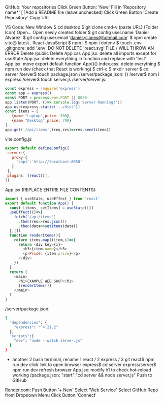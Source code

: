 GitHub:
 Your repositories
 Click Green Button: 'New'
 Fill in 'Repository name*'
 [ ]Add a README file (leave unchecked)
 Click Green Button 'Create Repository'
 Copy URL

VS Code:
 New Window
 $ cd desktop
 $ git clone cmd-v (paste URL)
 (Folder Icon) Open...
 Open newly created folder
 $ git config user.name 'Daniel Alvarez'
 $ git config user.email 'daniel.yllanes@hotmail.com'
 $ npm create vite@ latest .
 React
 JavaScript
 $ npm i
 $ npm i dotenv
 $ touch .env
 .gitignore: add '.env'
 DO NOT DELETE 'react.svg' FILE / WILL THROW AN ERROR
 Delete /public 
 Delete App.css
 App.jsx: delete all imports except for useState
 App.jsx: delete everything in function and replace with 'test'
 App.jsx: move export default function App(){}
 index.css: delete everything
 $ npm run dev (check that React is working)
 $ ctrl-c
 $ mkdir server
 $ cd server
 /server$ touch package.json
 /server/package.json: {}
 /server$ npm i express
 /server$ touch server.js
 /server/server.js:
 ```js
const express = require('express')
const app = express()
const PORT = process.env.PORT || 8080
app.listen(PORT, ()=> console.log('Server Running!'))
app.use(express.static('../dist'))
const items = [
    {name:"Laptop",price: 500},
    {name:"Desktop",price: 700}
]
app.get('/api/items',(req,res)=>res.send(items))
 ```
 vite.config.js:
 ```js
export default defineConfig({
  server:{
    proxy:{
      '/api':'http://localhost:8080'
    }
  },
  plugins: [react()],
})
 ```
 App.jsx (REPLACE ENTIRE FILE CONTENTS): 
```js
import { useState, useEffect } from 'react'
export default function App() {
  const [items, setItems] = useState([])
  useEffect(()=>{
    fetch('/api/items')
      .then(res=>res.json())
      .then(data=>setItems(data))
  },[])
  function renderItems(){
    return items.map((item,i)=>{
      return <div key={i}>
        <h3>{item.name}</h3>
        <p>Price: {item.price}</p>
      </div>
    })
  }
  return (
    <main>
      <h1>EXAMPLE WEB SHOP</h1>
      {renderItems()}
    </main>
  )
}
```
/server/package.json:
```bash
{
  "dependencies": {
    "express": "^4.21.2"
  },
  "scripts":{
    "dev": "node --watch server.js"
  }
}
```
+ another 2 bash terminal, rename 1 react / 2 express / 3 git
react$ npm run dev
click link to open browser
express$ cd server
express/server$ npm run dev
refresh browser
App.jsx: modify h1 to check hot-reload working
/package.json: "start":"cd server && node server.js"
Push to GitHub

Render.com:
 Push Button '+ New' 
 Select 'Web Service'
 Select GitHub Repo from Dropdown Menu
 Click Button 'Connect'
